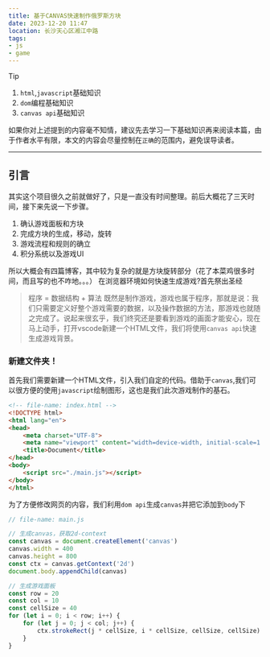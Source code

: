 ```yaml
---
title: 基于CANVAS快速制作俄罗斯方块
date: 2023-12-20 11:47
location: 长沙天心区湘江中路
tags:
- js
- game
---
```


> [!TIP]
>
> 1. `html`,`javascript`基础知识
> 2. `dom`编程基础知识
> 3. `canvas api`基础知识  

如果你对上述提到的内容毫不知情，建议先去学习一下基础知识再来阅读本篇，由于作者水平有限，本文的内容会尽量控制在`正确`的范围内，避免误导读者。

---

## 引言
其实这个项目很久之前就做好了，只是一直没有时间整理。前后大概花了三天时间，接下来先说一下步骤。
1. 确认游戏面板和方块
2. 完成方块的生成，移动，旋转
3. 游戏流程和规则的确立
4. 积分系统以及游戏UI

所以大概会有四篇博客，其中较为复杂的就是方块旋转部分（花了本菜鸡很多时间，而且写的也不咋地。。。）
在浏览器环境如何快速生成游戏?首先祭出圣经
> 程序 = 数据结构 + 算法
既然是制作游戏，游戏也属于程序，那就是说：我们只需要定义好整个游戏需要的数据，以及操作数据的方法，那游戏也就随之完成了。说起来很玄乎，我们终究还是要看到游戏的画面才能安心，现在马上动手，打开vscode新建一个HTML文件，我们将使用`canvas api`快速生成游戏背景。

### 新建文件夹！
首先我们需要新建一个HTML文件，引入我们自定的代码。借助于`canvas`,我们可以很方便的使用`javascript`绘制图形，这也是我们此次游戏制作的基石。
```html
<!-- file-name: index.html -->
<!DOCTYPE html>
<html lang="en">
<head>
    <meta charset="UTF-8">
    <meta name="viewport" content="width=device-width, initial-scale=1.0">
    <title>Document</title>
</head>
<body>
    <script src="./main.js"></script>
</body>
</html>
```
为了方便修改网页的内容，我们利用`dom api`生成`canvas`并把它添加到`body`下
```javascript
// file-name: main.js

// 生成canvas，获取2d-context
const canvas = document.createElement('canvas')
canvas.width = 400
canvas.height = 800
const ctx = canvas.getContext('2d')
document.body.appendChild(canvas)

// 生成游戏面板
const row = 20
const col = 10
const cellSize = 40
for (let i = 0; i < row; i++) {
    for (let j = 0; j < col; j++) {
        ctx.strokeRect(j * cellSize, i * cellSize, cellSize, cellSize)
    }
}
```

